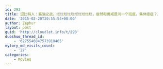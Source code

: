 ```yaml
---
id: 293
title: 逗比特人：酱油之战，烂烂烂烂烂烂烂烂烂烂，居然和魔戒是同一个班底，集体癔症？…
date: '2015-02-20T20:55:54+08:00'
author: Zephur
layout: post
guid: 'http://cloudlet.info/t/293'
duoshuo_thread_id:
    - '6275546047573918465'
mytory_md_visits_count:
    - '27'
categories:
    - Movies
---
```


